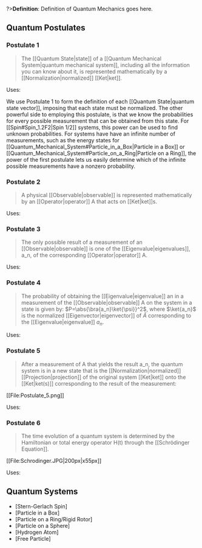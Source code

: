 ?>**Definition**: Definition of Quantum Mechanics goes here.

## Quantum Postulates
### Postulate 1
>The [[Quantum State|state]] of a [[Quantum Mechanical System|quantum mechanical system]], including all the information you can know about it, is represented mathematically by a [[Normalization|normalized]] [[Ket|ket]].

Uses:

We use Postulate 1 to form the definition of each [[Quantum State|quantum state vector]], imposing that each
state must be normalized. The other powerful side to employing this postulate, is that we know the probabilities for every
possible measurement that can be obtained from this state. For [[Spin#Spin_1.2F2|Spin 1/2]] systems, this power can be used to find unknown
probabilities. For systems have have an infinite number of measurements, such as the energy states for [[Quantum_Mechanical_System#Particle_in_a_Box|Particle in a Box]] or [[Quantum_Mechanical_System#Particle_on_a_Ring|Particle on a Ring]],
the power of the first postulate lets us easily determine which of the infinite possible measurements have a nonzero probability.

### Postulate 2
> A physical [[Observable|observable]] is represented mathematically by an [[Operator|operator]] A that acts on [[Ket|ket]]s.

Uses:


### Postulate 3
> The only possible result of a measurement of an [[Observable|observable]] is one of the [[Eigenvalue|eigenvalues]], a_n, of the corresponding [[Operator|operator]] A.

Uses:

### Postulate 4
> The probability of obtaining the [[Eigenvalue|eigenvalue]] an in a measurement of the [[Observable|observable]] A on the system in a state is given by: $P=\abs{\bra{a_n}\ket{\psi}}^2$, where $\ket{a_n}$ is the normalized [[Eigenvector|eigenvector]] of $\hat{A}$ corresponding to the [[Eigenvalue|eigenvalue]] $a_n$.

Uses:

### Postulate 5
> After a measurement of A that yields the result a_n, the quantum system is in a new state that is the [[Normalization|normalized]] [[Projection|projection]] of the original system [[Ket|ket]] onto the [[Ket|ket(s)]] corresponding to the result of the measurement:

[[File:Postulate_5.png]]

Uses:

### Postulate 6
> The time evolution of a quantum system is determined by the Hamiltonian or total energy operator H(t) through the [[Schrödinger Equation]].

[[File:Schrodinger.JPG|200px|x55px]]

Uses:

## Quantum Systems

  - [Stern-Gerlach Spin]
  - [Particle in a Box]
  - [Particle on a Ring/Rigid Rotor]
  - [Particle on a Sphere]
  - [Hydrogen Atom]
  - [Free Particle]
